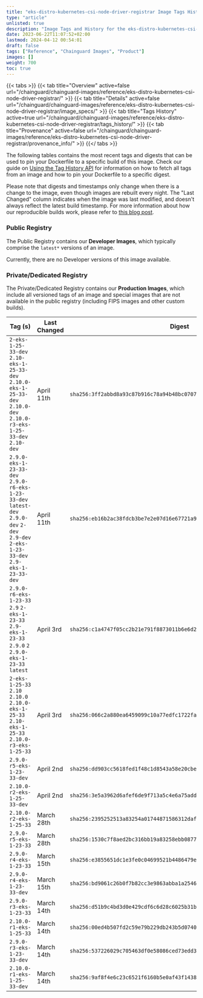 ```yaml
---
title: "eks-distro-kubernetes-csi-node-driver-registrar Image Tags History"
type: "article"
unlisted: true
description: "Image Tags and History for the eks-distro-kubernetes-csi-node-driver-registrar Chainguard Image"
date: 2023-06-22T11:07:52+02:00
lastmod: 2024-04-12 00:54:01
draft: false
tags: ["Reference", "Chainguard Images", "Product"]
images: []
weight: 700
toc: true
---
```


{{< tabs >}}
{{< tab title="Overview" active=false url="/chainguard/chainguard-images/reference/eks-distro-kubernetes-csi-node-driver-registrar/" >}}
{{< tab title="Details" active=false url="/chainguard/chainguard-images/reference/eks-distro-kubernetes-csi-node-driver-registrar/image_specs/" >}}
{{< tab title="Tags History" active=true url="/chainguard/chainguard-images/reference/eks-distro-kubernetes-csi-node-driver-registrar/tags_history/" >}}
{{< tab title="Provenance" active=false url="/chainguard/chainguard-images/reference/eks-distro-kubernetes-csi-node-driver-registrar/provenance_info/" >}}
{{</ tabs >}}

The following tables contains the most recent tags and digests that can be used to pin your Dockerfile to a specific build of this image. Check our guide on [Using the Tag History API](/chainguard/chainguard-images/using-the-tag-history-api/) for information on how to fetch all tags from an image and how to pin your Dockerfile to a specific digest.

Please note that digests and timestamps only change when there is a change to the image, even though images are rebuilt every night. The "Last Changed" column indicates when the image was last modified, and doesn't always reflect the latest build timestamp. For more information about how our reproducible builds work, please refer to [this blog post](https://www.chainguard.dev/unchained/reproducing-chainguards-reproducible-image-builds).

### Public Registry
The Public Registry contains our **Developer Images**, which typically comprise the `latest*` versions of an image.

Currently, there are no Developer versions of this image available.

### Private/Dedicated Registry
The Private/Dedicated Registry contains our **Production Images**, which include all versioned tags of an image and special images that are not available in the public registry (including FIPS images and other custom builds).

| Tag (s)                                                                                                                                  | Last Changed | Digest                                                                    |
|------------------------------------------------------------------------------------------------------------------------------------------|--------------|---------------------------------------------------------------------------|
|  `2-eks-1-25-33-dev` `2.10-eks-1-25-33-dev` `2.10.0-eks-1-25-33-dev` `2.10.0-dev` `2.10.0-r3-eks-1-25-33-dev` `2.10-dev`                 | April 11th   | `sha256:3ff2abbd8a93c87b916c78a94b48bc07079b0d05a98793d911903a8b5b1bf32f` |
|  `2.9.0-eks-1-23-33-dev` `2.9.0-r6-eks-1-23-33-dev` `latest-dev` `2.9.0-dev` `2-dev` `2.9-dev` `2-eks-1-23-33-dev` `2.9-eks-1-23-33-dev` | April 11th   | `sha256:eb16b2ac38fdcb3be7e2e07d16e67721a9e5c1bed3a502be678dbb6d63572d9c` |
|  `2.9.0-r6-eks-1-23-33` `2.9` `2-eks-1-23-33` `2.9-eks-1-23-33` `2.9.0` `2` `2.9.0-eks-1-23-33` `latest`                                 | April 3rd    | `sha256:c1a4747f05cc2b21e791f8873011b6e6d2334224baaccff73347928d058c0c52` |
|  `2-eks-1-25-33` `2.10` `2.10.0` `2.10.0-eks-1-25-33` `2.10-eks-1-25-33` `2.10.0-r3-eks-1-25-33`                                         | April 3rd    | `sha256:066c2a880ea6459099c10a77edfc1722fa32b548e4d1e198e30387a400e5884d` |
|  `2.9.0-r5-eks-1-23-33-dev`                                                                                                              | April 2nd    | `sha256:dd903cc5618fed1f48c1d8543a58e20cbee7017899a15356ee5e680040e8c728` |
|  `2.10.0-r2-eks-1-25-33-dev`                                                                                                             | April 2nd    | `sha256:3e5a3962d6afef6de9f713a5c4e6a75add0b4f0605db206cff262a35d1dd7931` |
|  `2.10.0-r2-eks-1-25-33`                                                                                                                 | March 28th   | `sha256:2395252513a83254a01744871586312daf00ade2189b18b6c20589027e66e7e8` |
|  `2.9.0-r5-eks-1-23-33`                                                                                                                  | March 28th   | `sha256:1530c7f8aed2bc316bb19a83258ebb08773703bd6976df567793d6f3360db2d4` |
|  `2.9.0-r4-eks-1-23-33`                                                                                                                  | March 15th   | `sha256:e3855651dc1e3fe0c04699521b4486479e55fdc047ee399c596d383bcb72d641` |
|  `2.9.0-r4-eks-1-23-33-dev`                                                                                                              | March 15th   | `sha256:bd9061c26b0f7b82cc3e9863abba1a2546963f69491959d6ea1171f1d4ba182d` |
|  `2.9.0-r3-eks-1-23-33`                                                                                                                  | March 14th   | `sha256:d51b9c4bd3d0e429cdf6c6d28c6025b31b950b8725eb14b545802012d0de8930` |
|  `2.10.0-r1-eks-1-25-33`                                                                                                                 | March 14th   | `sha256:00ed4b507fd2c59e79b229db243b5d0740862022c02a9aa049c28bf62007c677` |
|  `2.9.0-r3-eks-1-23-33-dev`                                                                                                              | March 14th   | `sha256:537226029c705463df0e58086ced73edd3c1b533bd142213f8f7f021add60169` |
|  `2.10.0-r1-eks-1-25-33-dev`                                                                                                             | March 14th   | `sha256:9af8f4e6c23c6521f6160b5e0af43f1438c888969e02e9e8aff452ac9b1c3eae` |

